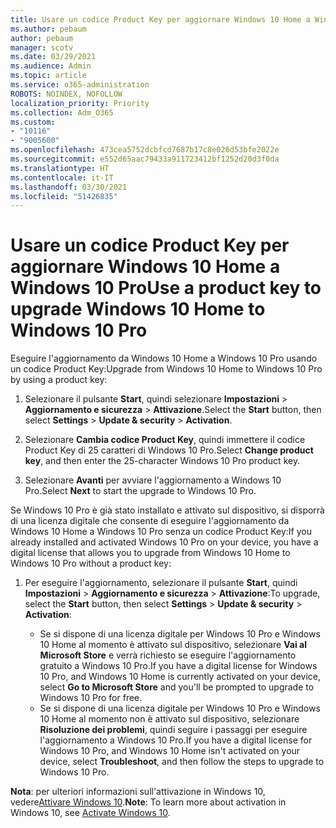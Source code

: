 ```yaml
---
title: Usare un codice Product Key per aggiornare Windows 10 Home a Windows 10 Pro
ms.author: pebaum
author: pebaum
manager: scotv
ms.date: 03/29/2021
ms.audience: Admin
ms.topic: article
ms.service: o365-administration
ROBOTS: NOINDEX, NOFOLLOW
localization_priority: Priority
ms.collection: Adm_O365
ms.custom:
- "10116"
- "9005600"
ms.openlocfilehash: 473cea5752dcbfcd7687b17c8e026d53bfe2022e
ms.sourcegitcommit: e552d65aac79433a911723412bf1252d20d3f0da
ms.translationtype: HT
ms.contentlocale: it-IT
ms.lasthandoff: 03/30/2021
ms.locfileid: "51426835"
---
```

# <a name="use-a-product-key-to-upgrade-windows-10-home-to-windows-10-pro"></a><span data-ttu-id="59efb-102">Usare un codice Product Key per aggiornare Windows 10 Home a Windows 10 Pro</span><span class="sxs-lookup"><span data-stu-id="59efb-102">Use a product key to upgrade Windows 10 Home to Windows 10 Pro</span></span>

<span data-ttu-id="59efb-103">Eseguire l'aggiornamento da Windows 10 Home a Windows 10 Pro usando un codice Product Key:</span><span class="sxs-lookup"><span data-stu-id="59efb-103">Upgrade from Windows 10 Home to Windows 10 Pro by using a product key:</span></span>

1. <span data-ttu-id="59efb-104">Selezionare il pulsante **Start**, quindi selezionare **Impostazioni** > **Aggiornamento e sicurezza** > **Attivazione**.</span><span class="sxs-lookup"><span data-stu-id="59efb-104">Select the **Start** button, then select **Settings** > **Update & security** > **Activation**.</span></span>

1. <span data-ttu-id="59efb-105">Selezionare **Cambia codice Product Key**, quindi immettere il codice Product Key di 25 caratteri di Windows 10 Pro.</span><span class="sxs-lookup"><span data-stu-id="59efb-105">Select **Change product key**, and then enter the 25-character Windows 10 Pro product key.</span></span>

1. <span data-ttu-id="59efb-106">Selezionare **Avanti** per avviare l'aggiornamento a Windows 10 Pro.</span><span class="sxs-lookup"><span data-stu-id="59efb-106">Select **Next** to start the upgrade to Windows 10 Pro.</span></span>

<span data-ttu-id="59efb-107">Se Windows 10 Pro è già stato installato e attivato sul dispositivo, si disporrà di una licenza digitale che consente di eseguire l'aggiornamento da Windows 10 Home a Windows 10 Pro senza un codice Product Key:</span><span class="sxs-lookup"><span data-stu-id="59efb-107">If you already installed and activated Windows 10 Pro on your device, you have a digital license that allows you to upgrade from Windows 10 Home to Windows 10 Pro without a product key:</span></span>

1. <span data-ttu-id="59efb-108">Per eseguire l'aggiornamento, selezionare il pulsante **Start**, quindi **Impostazioni** > **Aggiornamento e sicurezza** > **Attivazione**:</span><span class="sxs-lookup"><span data-stu-id="59efb-108">To upgrade, select the **Start** button, then select **Settings** > **Update & security** > **Activation**:</span></span>

    - <span data-ttu-id="59efb-109">Se si dispone di una licenza digitale per Windows 10 Pro e Windows 10 Home al momento è attivato sul dispositivo, selezionare **Vai al Microsoft Store** e verrà richiesto se eseguire l'aggiornamento gratuito a Windows 10 Pro.</span><span class="sxs-lookup"><span data-stu-id="59efb-109">If you have a digital license for Windows 10 Pro, and Windows 10 Home is currently activated on your device, select **Go to Microsoft Store** and you'll be prompted to upgrade to Windows 10 Pro for free.</span></span>
    - <span data-ttu-id="59efb-110">Se si dispone di una licenza digitale per Windows 10 Pro e Windows 10 Home al momento non è attivato sul dispositivo, selezionare **Risoluzione dei problemi**, quindi seguire i passaggi per eseguire l'aggiornamento a Windows 10 Pro.</span><span class="sxs-lookup"><span data-stu-id="59efb-110">If you have a digital license for Windows 10 Pro, and Windows 10 Home isn't activated on your device, select **Troubleshoot**, and then follow the steps to upgrade to Windows 10 Pro.</span></span>

<span data-ttu-id="59efb-111">**Nota**: per ulteriori informazioni sull'attivazione in Windows 10, vedere[Attivare Windows 10](https://support.microsoft.com/windows/activate-windows-10-c39005d4-95ee-b91e-b399-2820fda32227).</span><span class="sxs-lookup"><span data-stu-id="59efb-111">**Note**: To learn more about activation in Windows 10, see [Activate Windows 10](https://support.microsoft.com/windows/activate-windows-10-c39005d4-95ee-b91e-b399-2820fda32227).</span></span>